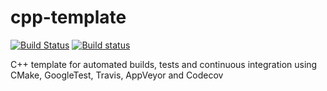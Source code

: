 # cpp-template
[![Build Status](https://travis-ci.org/foolish314159/cpp-template.svg?branch=master)](https://travis-ci.org/foolish314159/cpp-template)
[![Build status](https://ci.appveyor.com/api/projects/status/2nid49q2aqyf5u5w/branch/master?svg=true)](https://ci.appveyor.com/project/foolish314159/cpp-template/branch/master)

C++ template for automated builds, tests and continuous integration using CMake, GoogleTest, Travis, AppVeyor and Codecov
